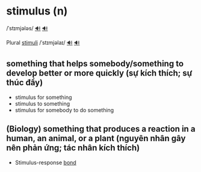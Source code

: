 # stimulus (n)

/ˈstɪmjələs/ [🔊](https://www.oxfordlearnersdictionaries.com/media/english/uk_pron/s/sti/stimu/stimulus__gb_1.mp3) [🔊](https://www.oxfordlearnersdictionaries.com/media/english/us_pron/s/sti/stimu/stimulus__us_1.mp3)

Plural [stimuli]() /ˈstɪmjəlaɪ/ [🔊](https://www.oxfordlearnersdictionaries.com/media/english/uk_pron/s/sti/stimu/stimuli__gb_1.mp3) [🔊](https://www.oxfordlearnersdictionaries.com/media/english/us_pron/s/sti/stimu/stimuli__us_1.mp3)

## something that helps somebody/something to develop better or more quickly (sự kích thích; sự thúc đẩy)

- stimulus for something
- stimulus to something
- stimulus for somebody to do something

## (Biology) something that produces a reaction in a human, an animal, or a plant (nguyên nhân gây nên phản ứng; tác nhân kích thích)

- Stimulus-response [bond](../b/bond-n.md#something-that-forms-a-connection-between-people-or-groups-such-as-a-feeling-of-friendship-or-shared-ideas-and-experiences-mối-liên-kết)